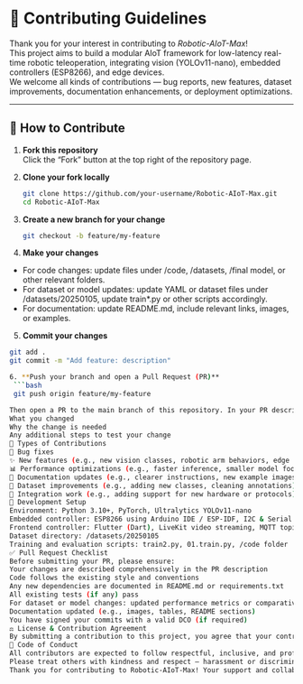 # 🤝 Contributing Guidelines

Thank you for your interest in contributing to *Robotic-AIoT-Max*!  
This project aims to build a modular AIoT framework for low-latency real-time robotic teleoperation, integrating vision (YOLOv11-nano), embedded controllers (ESP8266), and edge devices.  
We welcome all kinds of contributions — bug reports, new features, dataset improvements, documentation enhancements, or deployment optimizations.

---

## 🧰 How to Contribute

1. **Fork this repository**  
   Click the “Fork” button at the top right of the repository page.

2. **Clone your fork locally**  
   ```bash
   git clone https://github.com/your-username/Robotic-AIoT-Max.git
   cd Robotic-AIoT-Max

3. **Create a new branch for your change**
   ```bash
   git checkout -b feature/my-feature

4. **Make your changes**
- For code changes: update files under /code, /datasets, /final model, or other relevant folders.
- For dataset or model updates: update YAML or dataset files under /datasets/20250105, update train*.py or other scripts accordingly.
- For documentation: update README.md, include relevant links, images, or examples.
5. **Commit your changes**
  ```bash
  git add .
  git commit -m "Add feature: description"

6. **Push your branch and open a Pull Request (PR)**
   ```bash
   git push origin feature/my-feature

Then open a PR to the main branch of this repository. In your PR description, please explain:
What you changed
Why the change is needed
Any additional steps to test your change
🧩 Types of Contributions
🐞 Bug fixes
✨ New features (e.g., new vision classes, robotic arm behaviors, edge deployment formats)
📊 Performance optimizations (e.g., faster inference, smaller model footprint)
🧾 Documentation updates (e.g., clearer instructions, new example images)
📁 Dataset improvements (e.g., adding new classes, cleaning annotations)
🔧 Integration work (e.g., adding support for new hardware or protocols)
🔧 Development Setup
Environment: Python 3.10+, PyTorch, Ultralytics YOLOv11-nano
Embedded controller: ESP8266 using Arduino IDE / ESP-IDF, I2C & Serial communication
Frontend controller: Flutter (Dart), LiveKit video streaming, MQTT topics
Dataset directory: /datasets/20250105
Training and evaluation scripts: train2.py, 01.train.py, /code folder
✅ Pull Request Checklist
Before submitting your PR, please ensure:
 Your changes are described comprehensively in the PR description
 Code follows the existing style and conventions
 Any new dependencies are documented in README.md or requirements.txt
 All existing tests (if any) pass
 For dataset or model changes: updated performance metrics or comparative results included
 Documentation updated (e.g., images, tables, README sections)
 You have signed your commits with a valid DCO (if required)
⚖️ License & Contribution Agreement
By submitting a contribution to this project, you agree that your contributions will be licensed under the MIT License of this repository.
🪪 Code of Conduct
All contributors are expected to follow respectful, inclusive, and professional behaviour.
Please treat others with kindness and respect — harassment or discrimination of any kind will not be tolerated.
Thank you for contributing to Robotic-AIoT-Max! Your support and collaboration make this project better for everyone.
